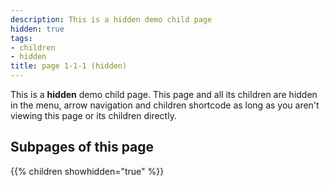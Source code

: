 ```yaml
---
description: This is a hidden demo child page
hidden: true
tags:
- children
- hidden
title: page 1-1-1 (hidden)
---
```


This is a **hidden** demo child page. This page and all its children are hidden in the menu, arrow navigation and children shortcode as long as you aren't viewing this page or its children directly.

## Subpages of this page

{{% children showhidden="true" %}}
